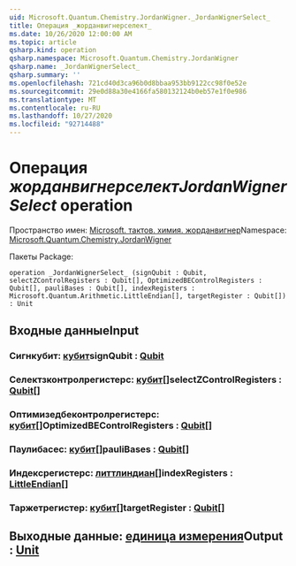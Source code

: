 ```yaml
---
uid: Microsoft.Quantum.Chemistry.JordanWigner._JordanWignerSelect_
title: Операция _жорданвигнерселект_
ms.date: 10/26/2020 12:00:00 AM
ms.topic: article
qsharp.kind: operation
qsharp.namespace: Microsoft.Quantum.Chemistry.JordanWigner
qsharp.name: _JordanWignerSelect_
qsharp.summary: ''
ms.openlocfilehash: 721cd40d3ca96b0d8bbaa953bb9122cc98f0e52e
ms.sourcegitcommit: 29e0d88a30e4166fa580132124b0eb57e1f0e986
ms.translationtype: MT
ms.contentlocale: ru-RU
ms.lasthandoff: 10/27/2020
ms.locfileid: "92714488"
---
```

# <a name="_jordanwignerselect_-operation"></a><span data-ttu-id="ac601-102">Операция _жорданвигнерселект_</span><span class="sxs-lookup"><span data-stu-id="ac601-102">_JordanWignerSelect_ operation</span></span>

<span data-ttu-id="ac601-103">Пространство имен: [Microsoft. тактов. химия. жорданвигнер](xref:Microsoft.Quantum.Chemistry.JordanWigner)</span><span class="sxs-lookup"><span data-stu-id="ac601-103">Namespace: [Microsoft.Quantum.Chemistry.JordanWigner](xref:Microsoft.Quantum.Chemistry.JordanWigner)</span></span>

<span data-ttu-id="ac601-104">Пакеты [](https://nuget.org/packages/)</span><span class="sxs-lookup"><span data-stu-id="ac601-104">Package: [](https://nuget.org/packages/)</span></span>




```qsharp
operation _JordanWignerSelect_ (signQubit : Qubit, selectZControlRegisters : Qubit[], OptimizedBEControlRegisters : Qubit[], pauliBases : Qubit[], indexRegisters : Microsoft.Quantum.Arithmetic.LittleEndian[], targetRegister : Qubit[]) : Unit
```


## <a name="input"></a><span data-ttu-id="ac601-105">Входные данные</span><span class="sxs-lookup"><span data-stu-id="ac601-105">Input</span></span>

### <a name="signqubit--qubit"></a><span data-ttu-id="ac601-106">Сигнкубит: [кубит](xref:microsoft.quantum.lang-ref.qubit)</span><span class="sxs-lookup"><span data-stu-id="ac601-106">signQubit : [Qubit](xref:microsoft.quantum.lang-ref.qubit)</span></span>




### <a name="selectzcontrolregisters--qubit"></a><span data-ttu-id="ac601-107">Селектзконтролрегистерс: [кубит](xref:microsoft.quantum.lang-ref.qubit)[]</span><span class="sxs-lookup"><span data-stu-id="ac601-107">selectZControlRegisters : [Qubit](xref:microsoft.quantum.lang-ref.qubit)[]</span></span>




### <a name="optimizedbecontrolregisters--qubit"></a><span data-ttu-id="ac601-108">Оптимизедбеконтролрегистерс: [кубит](xref:microsoft.quantum.lang-ref.qubit)[]</span><span class="sxs-lookup"><span data-stu-id="ac601-108">OptimizedBEControlRegisters : [Qubit](xref:microsoft.quantum.lang-ref.qubit)[]</span></span>




### <a name="paulibases--qubit"></a><span data-ttu-id="ac601-109">Паулибасес: [кубит](xref:microsoft.quantum.lang-ref.qubit)[]</span><span class="sxs-lookup"><span data-stu-id="ac601-109">pauliBases : [Qubit](xref:microsoft.quantum.lang-ref.qubit)[]</span></span>




### <a name="indexregisters--littleendian"></a><span data-ttu-id="ac601-110">Индексрегистерс: [литтлиндиан](xref:Microsoft.Quantum.Arithmetic.LittleEndian)[]</span><span class="sxs-lookup"><span data-stu-id="ac601-110">indexRegisters : [LittleEndian](xref:Microsoft.Quantum.Arithmetic.LittleEndian)[]</span></span>




### <a name="targetregister--qubit"></a><span data-ttu-id="ac601-111">Таржетрегистер: [кубит](xref:microsoft.quantum.lang-ref.qubit)[]</span><span class="sxs-lookup"><span data-stu-id="ac601-111">targetRegister : [Qubit](xref:microsoft.quantum.lang-ref.qubit)[]</span></span>





## <a name="output--unit"></a><span data-ttu-id="ac601-112">Выходные данные: [единица измерения](xref:microsoft.quantum.lang-ref.unit)</span><span class="sxs-lookup"><span data-stu-id="ac601-112">Output : [Unit](xref:microsoft.quantum.lang-ref.unit)</span></span>

